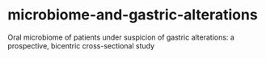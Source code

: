 # microbiome-and-gastric-alterations
Oral microbiome of patients under suspicion of gastric alterations: a prospective, bicentric cross-sectional study
